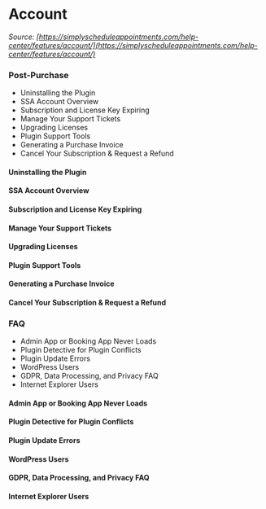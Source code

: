 # Account


*Source: [https://simplyscheduleappointments.com/help-center/features/account/](https://simplyscheduleappointments.com/help-center/features/account/)*

### Post-Purchase

- Uninstalling the Plugin
- SSA Account Overview
- Subscription and License Key Expiring
- Manage Your Support Tickets
- Upgrading Licenses
- Plugin Support Tools
- Generating a Purchase Invoice
- Cancel Your Subscription & Request a Refund

#### Uninstalling the Plugin

#### SSA Account Overview

#### Subscription and License Key Expiring

#### Manage Your Support Tickets

#### Upgrading Licenses

#### Plugin Support Tools

#### Generating a Purchase Invoice

#### Cancel Your Subscription & Request a Refund

### FAQ

- Admin App or Booking App Never Loads
- Plugin Detective for Plugin Conflicts
- Plugin Update Errors
- WordPress Users
- GDPR, Data Processing, and Privacy FAQ
- Internet Explorer Users

#### Admin App or Booking App Never Loads

#### Plugin Detective for Plugin Conflicts

#### Plugin Update Errors

#### WordPress Users

#### GDPR, Data Processing, and Privacy FAQ

#### Internet Explorer Users
